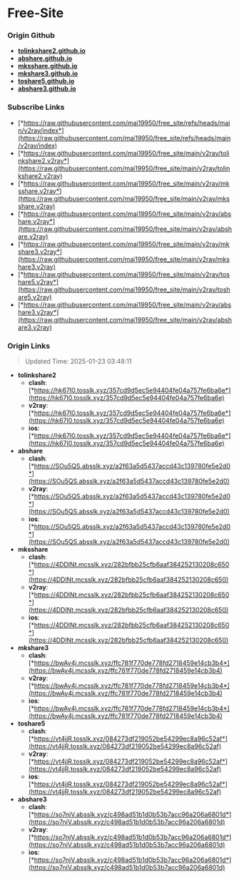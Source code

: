 # Free-Site

### Origin Github

- [**tolinkshare2.github.io**](https://github.com/tolinkshare2/tolinkshare2.github.io)
- [**abshare.github.io**](https://github.com/abshare/abshare.github.io)
- [**mksshare.github.io**](https://github.com/mksshare/mksshare.github.io)
- [**mkshare3.github.io**](https://github.com/mkshare3/mkshare3.github.io)
- [**toshare5.github.io**](https://github.com/toshare5/toshare5.github.io)
- [**abshare3.github.io**](https://github.com/abshare3/abshare3.github.io)

### Subscribe Links

- [*https://raw.githubusercontent.com/mai19950/free_site/refs/heads/main/v2ray/index*](https://raw.githubusercontent.com/mai19950/free_site/refs/heads/main/v2ray/index)
- [*https://raw.githubusercontent.com/mai19950/free_site/main/v2ray/tolinkshare2.v2ray*](https://raw.githubusercontent.com/mai19950/free_site/main/v2ray/tolinkshare2.v2ray)
- [*https://raw.githubusercontent.com/mai19950/free_site/main/v2ray/mksshare.v2ray*](https://raw.githubusercontent.com/mai19950/free_site/main/v2ray/mksshare.v2ray)
- [*https://raw.githubusercontent.com/mai19950/free_site/main/v2ray/abshare.v2ray*](https://raw.githubusercontent.com/mai19950/free_site/main/v2ray/abshare.v2ray)
- [*https://raw.githubusercontent.com/mai19950/free_site/main/v2ray/mkshare3.v2ray*](https://raw.githubusercontent.com/mai19950/free_site/main/v2ray/mkshare3.v2ray)
- [*https://raw.githubusercontent.com/mai19950/free_site/main/v2ray/toshare5.v2ray*](https://raw.githubusercontent.com/mai19950/free_site/main/v2ray/toshare5.v2ray)
- [*https://raw.githubusercontent.com/mai19950/free_site/main/v2ray/abshare3.v2ray*](https://raw.githubusercontent.com/mai19950/free_site/main/v2ray/abshare3.v2ray)

### Origin Links

> Updated Time: 2025-01-23 03:48:11

- **tolinkshare2**
  - **clash**: [*https://hk67I0.tosslk.xyz/357cd9d5ec5e94404fe04a757fe6ba6e*](https://hk67I0.tosslk.xyz/357cd9d5ec5e94404fe04a757fe6ba6e)
  - **v2ray**: [*https://hk67I0.tosslk.xyz/357cd9d5ec5e94404fe04a757fe6ba6e*](https://hk67I0.tosslk.xyz/357cd9d5ec5e94404fe04a757fe6ba6e)
  - **ios**: [*https://hk67I0.tosslk.xyz/357cd9d5ec5e94404fe04a757fe6ba6e*](https://hk67I0.tosslk.xyz/357cd9d5ec5e94404fe04a757fe6ba6e)
- **abshare**
  - **clash**: [*https://SOu5QS.absslk.xyz/a2f63a5d5437accd43c139780fe5e2d0*](https://SOu5QS.absslk.xyz/a2f63a5d5437accd43c139780fe5e2d0)
  - **v2ray**: [*https://SOu5QS.absslk.xyz/a2f63a5d5437accd43c139780fe5e2d0*](https://SOu5QS.absslk.xyz/a2f63a5d5437accd43c139780fe5e2d0)
  - **ios**: [*https://SOu5QS.absslk.xyz/a2f63a5d5437accd43c139780fe5e2d0*](https://SOu5QS.absslk.xyz/a2f63a5d5437accd43c139780fe5e2d0)
- **mksshare**
  - **clash**: [*https://4DDlNt.mcsslk.xyz/282bfbb25cfb6aaf384252130208c650*](https://4DDlNt.mcsslk.xyz/282bfbb25cfb6aaf384252130208c650)
  - **v2ray**: [*https://4DDlNt.mcsslk.xyz/282bfbb25cfb6aaf384252130208c650*](https://4DDlNt.mcsslk.xyz/282bfbb25cfb6aaf384252130208c650)
  - **ios**: [*https://4DDlNt.mcsslk.xyz/282bfbb25cfb6aaf384252130208c650*](https://4DDlNt.mcsslk.xyz/282bfbb25cfb6aaf384252130208c650)
- **mkshare3**
  - **clash**: [*https://bwAy4j.mcsslk.xyz/ffc781f770de778fd2718459e14cb3b4*](https://bwAy4j.mcsslk.xyz/ffc781f770de778fd2718459e14cb3b4)
  - **v2ray**: [*https://bwAy4j.mcsslk.xyz/ffc781f770de778fd2718459e14cb3b4*](https://bwAy4j.mcsslk.xyz/ffc781f770de778fd2718459e14cb3b4)
  - **ios**: [*https://bwAy4j.mcsslk.xyz/ffc781f770de778fd2718459e14cb3b4*](https://bwAy4j.mcsslk.xyz/ffc781f770de778fd2718459e14cb3b4)
- **toshare5**
  - **clash**: [*https://vt4jjR.tosslk.xyz/084273df219052be54299ec8a96c52af*](https://vt4jjR.tosslk.xyz/084273df219052be54299ec8a96c52af)
  - **v2ray**: [*https://vt4jjR.tosslk.xyz/084273df219052be54299ec8a96c52af*](https://vt4jjR.tosslk.xyz/084273df219052be54299ec8a96c52af)
  - **ios**: [*https://vt4jjR.tosslk.xyz/084273df219052be54299ec8a96c52af*](https://vt4jjR.tosslk.xyz/084273df219052be54299ec8a96c52af)
- **abshare3**
  - **clash**: [*https://so7njV.absslk.xyz/c498ad51b1d0b53b7acc96a206a6801d*](https://so7njV.absslk.xyz/c498ad51b1d0b53b7acc96a206a6801d)
  - **v2ray**: [*https://so7njV.absslk.xyz/c498ad51b1d0b53b7acc96a206a6801d*](https://so7njV.absslk.xyz/c498ad51b1d0b53b7acc96a206a6801d)
  - **ios**: [*https://so7njV.absslk.xyz/c498ad51b1d0b53b7acc96a206a6801d*](https://so7njV.absslk.xyz/c498ad51b1d0b53b7acc96a206a6801d)
